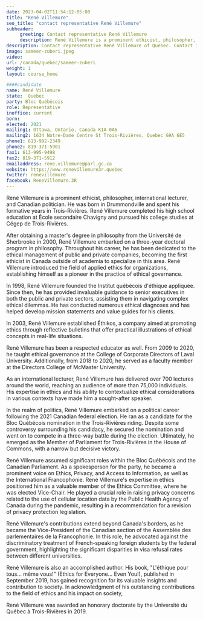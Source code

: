 ```yaml
---
date: 2023-04-02T11:54:12-05:00
title: "René Villemure"
seo_title: "contact representative René Villemure"
subheader:
     greeting: Contact representative René Villemure
     description: René Villemure is a prominent ethicist, philosopher, international lecturer, and Canadian politician.
description: Contact representative René Villemure of Quebec. Contact information for René Villemure includes email address, phone number, and mailing address.
image: sameer-zuberi.jpeg
video:
url: /canada/quebec/sameer-zuberi
weight: 1
layout: course_home

####candidate
name: René Villemure
state:	Quebec
party: Bloc Québécois
role: Representative
inoffice: current
born:
elected: 2021
mailing1: Ottawa, Ontario, Canada K1A 0A6
mailing2: 1634 Notre-Dame Centre St Trois-Rivières, Quebec G9A 6E5
phone1: 613-992-2349
phone2: 819-371-5901
fax1: 613-995-9498
fax2: 819-371-5912
emailaddress: rene.villemure@parl.gc.ca
website: https://www.renevillemure3r.quebec
twitter: renevillemure
facebook: ReneVillemure.3R
---
```


René Villemure is a prominent ethicist, philosopher, international lecturer, and Canadian politician. He was born in Drummondville and spent his formative years in Trois-Rivières. René Villemure completed his high school education at École secondaire Chavigny and pursued his college studies at Cégep de Trois-Rivières.

After obtaining a master's degree in philosophy from the Université de Sherbrooke in 2000, René Villemure embarked on a three-year doctoral program in philosophy. Throughout his career, he has been dedicated to the ethical management of public and private companies, becoming the first ethicist in Canada outside of academia to specialize in this area. René Villemure introduced the field of applied ethics for organizations, establishing himself as a pioneer in the practice of ethical governance.

In 1998, René Villemure founded the Institut québécois d'éthique appliquée. Since then, he has provided invaluable guidance to senior executives in both the public and private sectors, assisting them in navigating complex ethical dilemmas. He has conducted numerous ethical diagnoses and has helped develop mission statements and value guides for his clients.

In 2003, René Villemure established Éthikos, a company aimed at promoting ethics through reflective bulletins that offer practical illustrations of ethical concepts in real-life situations.

René Villemure has been a respected educator as well. From 2009 to 2020, he taught ethical governance at the College of Corporate Directors of Laval University. Additionally, from 2018 to 2020, he served as a faculty member at the Directors College of McMaster University.

As an international lecturer, René Villemure has delivered over 700 lectures around the world, reaching an audience of more than 75,000 individuals. His expertise in ethics and his ability to contextualize ethical considerations in various contexts have made him a sought-after speaker.

In the realm of politics, René Villemure embarked on a political career following the 2021 Canadian federal election. He ran as a candidate for the Bloc Québécois nomination in the Trois-Rivières riding. Despite some controversy surrounding his candidacy, he secured the nomination and went on to compete in a three-way battle during the election. Ultimately, he emerged as the Member of Parliament for Trois-Rivières in the House of Commons, with a narrow but decisive victory.

René Villemure assumed significant roles within the Bloc Québécois and the Canadian Parliament. As a spokesperson for the party, he became a prominent voice on Ethics, Privacy, and Access to Information, as well as the International Francophonie. René Villemure's expertise in ethics positioned him as a valuable member of the Ethics Committee, where he was elected Vice-Chair. He played a crucial role in raising privacy concerns related to the use of cellular location data by the Public Health Agency of Canada during the pandemic, resulting in a recommendation for a revision of privacy protection legislation.

René Villemure's contributions extend beyond Canada's borders, as he became the Vice-President of the Canadian section of the Assemblée des parlementaires de la Francophonie. In this role, he advocated against the discriminatory treatment of French-speaking foreign students by the federal government, highlighting the significant disparities in visa refusal rates between different universities.

René Villemure is also an accomplished author. His book, "L'éthique pour tous... même vous!" (Ethics for Everyone... Even You!), published in September 2019, has gained recognition for its valuable insights and contribution to society. In acknowledgment of his outstanding contributions to the field of ethics and his impact on society,

 René Villemure was awarded an honorary doctorate by the Université du Québec à Trois-Rivières in 2019.
